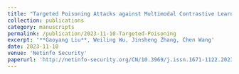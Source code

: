 ```yaml
---
title: "Targeted Poisoning Attacks against Multimodal Contrastive Learning (in Chinese)"
collection: publications
category: manuscripts
permalink: /publication/2023-11-10-Targeted-Poisoning
excerpt: '**Gaoyang Liu**, Weiling Wu, Jinsheng Zhang, Chen Wang'
date: 2023-11-10
venue: 'Netinfo Security'
paperurl: 'http://netinfo-security.org/CN/10.3969/j.issn.1671-1122.2023.11.008'
---
```

